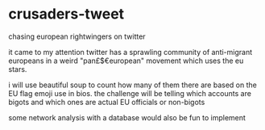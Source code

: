 # crusaders-tweet
chasing european rightwingers on twitter

it came to my attention twitter has a sprawling community of anti-migrant europeans in a weird "pan£$€european" movement which uses the eu stars.

i will use beautiful soup to count how many of them there are based on the EU flag emoji use in bios. the challenge will be telling which accounts are bigots and which ones are actual EU officials or non-bigots

some network analysis with a database would also be fun to implement
